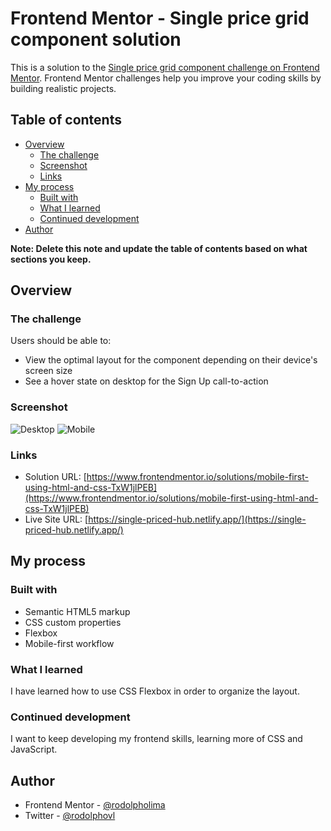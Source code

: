 # Frontend Mentor - Single price grid component solution

This is a solution to the [Single price grid component challenge on Frontend Mentor](https://www.frontendmentor.io/challenges/single-price-grid-component-5ce41129d0ff452fec5abbbc). Frontend Mentor challenges help you improve your coding skills by building realistic projects.

## Table of contents

- [Overview](#overview)
  - [The challenge](#the-challenge)
  - [Screenshot](#screenshot)
  - [Links](#links)
- [My process](#my-process)
  - [Built with](#built-with)
  - [What I learned](#what-i-learned)
  - [Continued development](#continued-development)
- [Author](#author)

**Note: Delete this note and update the table of contents based on what sections you keep.**

## Overview

### The challenge

Users should be able to:

- View the optimal layout for the component depending on their device's screen size
- See a hover state on desktop for the Sign Up call-to-action

### Screenshot

![Desktop](./desing/desktop-display.png)
![Mobile](./desing/mobile-display.png)

### Links

- Solution URL: [https://www.frontendmentor.io/solutions/mobile-first-using-html-and-css-TxW1jlPEB](https://www.frontendmentor.io/solutions/mobile-first-using-html-and-css-TxW1jlPEB)
- Live Site URL: [https://single-priced-hub.netlify.app/](https://single-priced-hub.netlify.app/)

## My process

### Built with

- Semantic HTML5 markup
- CSS custom properties
- Flexbox
- Mobile-first workflow

### What I learned

I have learned how to use CSS Flexbox in order to organize the layout.

### Continued development

I want to keep developing my frontend skills, learning more of CSS and JavaScript.

## Author

- Frontend Mentor - [@rodolpholima](https://www.frontendmentor.io/profile/rodolpholima)
- Twitter - [@rodolphovl](https://www.twitter.com/rodolphovl)
